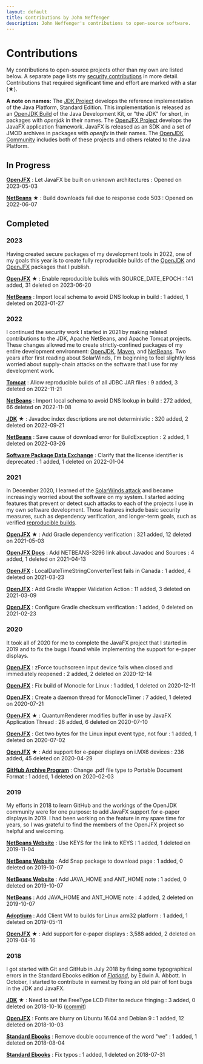 ```yaml
---
layout: default
title: Contributions by John Neffenger
description: John Neffenger's contributions to open-source software.
---
```


# Contributions

My contributions to open-source projects other than my own are listed below.
A separate page lists my [security contributions](security.html) in more detail.
Contributions that required significant time and effort are marked with a star (★).

**A note on names:**
The [JDK Project](https://openjdk.org/projects/jdk/) develops the reference implementation of the Java Platform, Standard Edition.
This implementation is released as an [OpenJDK Build](https://jdk.java.net/) of the Java Development Kit, or "the JDK" for short, in packages with *openjdk* in their names.
The [OpenJFX Project](https://openjdk.org/projects/openjfx/) develops the JavaFX application framework.
JavaFX is released as an SDK and a set of JMOD archives in packages with *openjfx* in their names.
The [OpenJDK Community](https://openjdk.org/) includes both of these projects and others related to the Java Platform.

## In Progress

**[OpenJFX](https://github.com/openjdk/jfx/pull/1124)**
: Let JavaFX be built on unknown architectures
: Opened on 2023-05-03

**[NetBeans](https://github.com/apache/netbeans/pull/4206)** ★
: Build downloads fail due to response code 503
: Opened on 2022-06-07

## Completed

### 2023

Having created secure packages of my development tools in 2022, one of my goals this year is to create fully reproducible builds of the [OpenJDK](https://github.com/jgneff/openjdk) and [OpenJFX](https://github.com/jgneff/openjfx) packages that I publish.

**[OpenJFX](https://github.com/openjdk/jfx/pull/446)** ★
: Enable reproducible builds with SOURCE_DATE_EPOCH
: 141 added, 31 deleted on 2023-06-20

**[NetBeans](https://github.com/apache/netbeans/pull/5372)**
: Import local schema to avoid DNS lookup in build
: 1 added, 1 deleted on 2023-01-27

### 2022

I continued the security work I started in 2021 by making related contributions to the JDK, Apache NetBeans, and Apache Tomcat projects.
These changes allowed me to create strictly-confined packages of my entire development environment: [OpenJDK](https://github.com/jgneff/openjdk), [Maven](https://github.com/jgneff/strictly-maven), and [NetBeans](https://github.com/jgneff/strictly-netbeans).
Two years after first reading about SolarWinds, I'm beginning to feel slightly less worried about supply-chain attacks on the software that I use for my development work.

**[Tomcat](https://github.com/apache/tomcat/pull/566)**
: Allow reproducible builds of all JDBC JAR files
: 9 added, 3 deleted on 2022-11-21

**[NetBeans](https://github.com/apache/netbeans/pull/4933)**
: Import local schema to avoid DNS lookup in build
: 272 added, 66 deleted on 2022-11-08

**[JDK](https://github.com/openjdk/jdk/pull/10070)** ★
: Javadoc index descriptions are not deterministic
: 320 added, 2 deleted on 2022-09-21

**[NetBeans](https://github.com/apache/netbeans/pull/3873)**
: Save cause of download error for BuildException
: 2 added, 1 deleted on 2022-03-26

**[Software Package Data Exchange](https://github.com/spdx/LicenseListPublisher/pull/128)**
: Clarify that the license identifier is deprecated
: 1 added, 1 deleted on 2022-01-04

### 2021

In December 2020, I learned of the [SolarWinds attack](https://www.linux.com/news/preventing-supply-chain-attacks-like-solarwinds/) and became increasingly worried about the software on my system.
I started adding features that prevent or detect such attacks to each of the projects I use in my own software development.
Those features include basic security measures, such as dependency verification, and longer-term goals, such as verified [reproducible builds](https://reproducible-builds.org/).

**[OpenJFX](https://github.com/openjdk/jfx/pull/437)** ★
: Add Gradle dependency verification
: 321 added, 12 deleted on 2021-05-03

**[OpenJFX Docs](https://github.com/openjfx/openjfx-docs/pull/122)**
: Add NETBEANS-3296 link about Javadoc and Sources
: 4 added, 1 deleted on 2021-04-13

**[OpenJFX](https://github.com/openjdk/jfx/pull/438)**
: LocalDateTimeStringConverterTest fails in Canada
: 1 added, 4 deleted on 2021-03-23

**[OpenJFX](https://github.com/openjdk/jfx/pull/419)**
: Add Gradle Wrapper Validation Action
: 11 added, 3 deleted on 2021-03-09

**[OpenJFX](https://github.com/openjdk/jfx/pull/411)**
: Configure Gradle checksum verification
: 1 added, 0 deleted on 2021-02-23

### 2020

It took all of 2020 for me to complete the JavaFX project that I started in 2019 and to fix the bugs I found while implementing the support for e-paper displays.

**[OpenJFX](https://github.com/openjdk/jfx/pull/258)**
: zForce touchscreen input device fails when closed and immediately reopened
: 2 added, 2 deleted on 2020-12-14

**[OpenJFX](https://github.com/openjdk/jfx/pull/350)**
: Fix build of Monocle for Linux
: 1 added, 1 deleted on 2020-12-11

**[OpenJFX](https://github.com/openjdk/jfx/pull/256)**
: Create a daemon thread for MonocleTimer
: 7 added, 1 deleted on 2020-07-21

**[OpenJFX](https://github.com/openjdk/jfx/pull/255)** ★
: QuantumRenderer modifies buffer in use by JavaFX Application Thread
: 26 added, 6 deleted on 2020-07-10

**[OpenJFX](https://github.com/openjdk/jfx/pull/257)**
: Get two bytes for the Linux input event type, not four
: 1 added, 1 deleted on 2020-07-02

**[OpenJFX](https://github.com/openjdk/jfx/pull/60)** ★
: Add support for e-paper displays on i.MX6 devices
: 236 added, 45 deleted on 2020-04-29

**[GitHub Archive Program](https://github.com/github/archive-program/pull/16)**
: Change .pdf file type to Portable Document Format
: 1 added, 1 deleted on 2020-02-03

### 2019

My efforts in 2018 to learn GitHub and the workings of the OpenJDK community were for one purpose: to add JavaFX support for e-paper displays in 2019.
I had been working on the feature in my spare time for years, so I was grateful to find the members of the OpenJFX project so helpful and welcoming.

**[NetBeans Website](https://github.com/apache/netbeans-website/pull/427)**
: Use KEYS for the link to KEYS
: 1 added, 1 deleted on 2019-11-04

**[NetBeans Website](https://github.com/apache/netbeans-website/pull/417)**
: Add Snap package to download page
: 1 added, 0 deleted on 2019-10-07

**[NetBeans Website](https://github.com/apache/netbeans-website/pull/416)**
: Add JAVA_HOME and ANT_HOME note
: 1 added, 0 deleted on 2019-10-07

**[NetBeans](https://github.com/apache/netbeans/pull/1554)**
: Add JAVA_HOME and ANT_HOME note
: 4 added, 2 deleted on 2019-10-07

**[Adoptium](https://github.com/adoptium/temurin-build/pull/1078)**
: Add Client VM to builds for Linux arm32 platform
: 1 added, 1 deleted on 2019-05-11

**[OpenJFX](https://github.com/javafxports/openjdk-jfx/pull/369)** ★
: Add support for e-paper displays
: 3,588 added, 2 deleted on 2019-04-16

### 2018

I got started with Git and GitHub in July 2018 by fixing some typographical errors in the Standard Ebooks edition of [*Flatland*](https://standardebooks.org/ebooks/edwin-a-abbott/flatland), by Edwin A. Abbott.
In October, I started to contribute in earnest by fixing an old pair of font bugs in the JDK and JavaFX.

**[JDK](https://github.com/jgneff/openjdk-freetype)** ★
: Need to set the FreeType LCD Filter to reduce fringing
: 3 added, 0 deleted on 2018-10-16 ([commit](https://github.com/openjdk/jdk/commit/0ed2c6c2957269d1342610b6d0382a2f8052f167))

**[OpenJFX](https://github.com/javafxports/openjdk-jfx/pull/235)**
: Fonts are blurry on Ubuntu 16.04 and Debian 9
: 1 added, 12 deleted on 2018-10-03

**[Standard Ebooks](https://github.com/standardebooks/edwin-a-abbott_flatland/pull/3)**
: Remove double occurrence of the word "we"
: 1 added, 1 deleted on 2018-08-04

**[Standard Ebooks](https://github.com/standardebooks/edwin-a-abbott_flatland/pull/2)**
: Fix typos
: 1 added, 1 deleted on 2018-07-31
